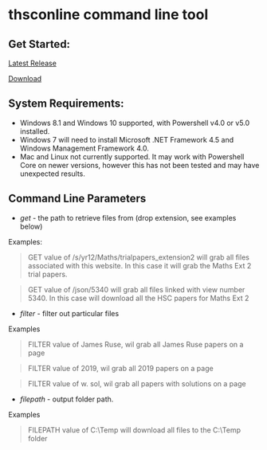 # thsconline command line tool

## Get Started:
[Latest Release](https://github.com/thsconline/cmdtool/releases/)

[Download](https://github.com/thsconline/cmdtool/releases/download/v1/thsconline.zip)

## System Requirements:
* Windows 8.1 and Windows 10 supported, with Powershell v4.0 or v5.0 installed.
* Windows 7 will need to install Microsoft .NET Framework 4.5 and Windows Management Framework 4.0.
* Mac and Linux not currently supported. It may work with Powershell Core on newer versions, however this has not been tested and may have unexpected results.

## Command Line Parameters
* _get_ - the path to retrieve files from (drop extension, see examples below)

Examples:
  > GET value of /s/yr12/Maths/trialpapers_extension2  will grab all files associated with this website. In this case it will grab the Maths Ext 2 trial papers.
  
  > GET value of /json/5340 will grab all files linked with view number 5340. In this case will download all the HSC papers for Maths Ext 2

* _filter_ - filter out particular files
 
Examples
  > FILTER value of James Ruse, wil grab all James Ruse papers on a page
  
  > FILTER value of 2019, wil grab all 2019 papers on a page

  > FILTER value of w. sol, wil grab all papers with solutions on a page

* _filepath_ - output folder path.

 Examples
  > FILEPATH value of C:\Temp will download all files to the C:\Temp folder
